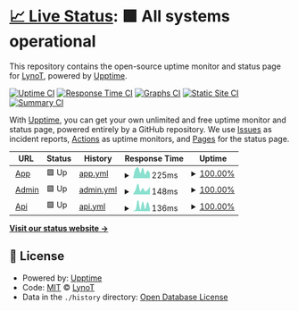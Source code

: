 # [📈 Live Status](https://lynot.github.io/mesirve-status): <!--live status--> **🟩 All systems operational**

This repository contains the open-source uptime monitor and status page for [LynoT](https://mesirve.app), powered by [Upptime](https://github.com/upptime/upptime).

[![Uptime CI](https://github.com/lynot/mesirve-status/workflows/Uptime%20CI/badge.svg)](https://github.com/lynot/mesirve-status/actions?query=workflow%3A%22Uptime+CI%22)
[![Response Time CI](https://github.com/lynot/mesirve-status/workflows/Response%20Time%20CI/badge.svg)](https://github.com/lynot/mesirve-status/actions?query=workflow%3A%22Response+Time+CI%22)
[![Graphs CI](https://github.com/lynot/mesirve-status/workflows/Graphs%20CI/badge.svg)](https://github.com/lynot/mesirve-status/actions?query=workflow%3A%22Graphs+CI%22)
[![Static Site CI](https://github.com/lynot/mesirve-status/workflows/Static%20Site%20CI/badge.svg)](https://github.com/lynot/mesirve-status/actions?query=workflow%3A%22Static+Site+CI%22)
[![Summary CI](https://github.com/lynot/mesirve-status/workflows/Summary%20CI/badge.svg)](https://github.com/lynot/mesirve-status/actions?query=workflow%3A%22Summary+CI%22)

With [Upptime](https://upptime.js.org), you can get your own unlimited and free uptime monitor and status page, powered entirely by a GitHub repository. We use [Issues](https://github.com/lynot/mesirve-status/issues) as incident reports, [Actions](https://github.com/lynot/mesirve-status/actions) as uptime monitors, and [Pages](https://lynot.github.io/mesirve-status) for the status page.

<!--start: status pages-->
<!-- This summary is generated by Upptime (https://github.com/upptime/upptime) -->
<!-- Do not edit this manually, your changes will be overwritten -->
<!-- prettier-ignore -->
| URL | Status | History | Response Time | Uptime |
| --- | ------ | ------- | ------------- | ------ |
| <img alt="" src="https://icons.duckduckgo.com/ip3/mesirve.app.ico" height="13"> [App](https://mesirve.app) | 🟩 Up | [app.yml](https://github.com/lynot/mesirve-status/commits/HEAD/history/app.yml) | <details><summary><img alt="Response time graph" src="./graphs/app/response-time-week.png" height="20"> 225ms</summary><br><a href="https://status.mesirve.app/history/app"><img alt="Response time 282" src="https://img.shields.io/endpoint?url=https%3A%2F%2Fraw.githubusercontent.com%2Flynot%2Fmesirve-status%2FHEAD%2Fapi%2Fapp%2Fresponse-time.json"></a><br><a href="https://status.mesirve.app/history/app"><img alt="24-hour response time 152" src="https://img.shields.io/endpoint?url=https%3A%2F%2Fraw.githubusercontent.com%2Flynot%2Fmesirve-status%2FHEAD%2Fapi%2Fapp%2Fresponse-time-day.json"></a><br><a href="https://status.mesirve.app/history/app"><img alt="7-day response time 225" src="https://img.shields.io/endpoint?url=https%3A%2F%2Fraw.githubusercontent.com%2Flynot%2Fmesirve-status%2FHEAD%2Fapi%2Fapp%2Fresponse-time-week.json"></a><br><a href="https://status.mesirve.app/history/app"><img alt="30-day response time 244" src="https://img.shields.io/endpoint?url=https%3A%2F%2Fraw.githubusercontent.com%2Flynot%2Fmesirve-status%2FHEAD%2Fapi%2Fapp%2Fresponse-time-month.json"></a><br><a href="https://status.mesirve.app/history/app"><img alt="1-year response time 295" src="https://img.shields.io/endpoint?url=https%3A%2F%2Fraw.githubusercontent.com%2Flynot%2Fmesirve-status%2FHEAD%2Fapi%2Fapp%2Fresponse-time-year.json"></a></details> | <details><summary><a href="https://status.mesirve.app/history/app">100.00%</a></summary><a href="https://status.mesirve.app/history/app"><img alt="All-time uptime 99.98%" src="https://img.shields.io/endpoint?url=https%3A%2F%2Fraw.githubusercontent.com%2Flynot%2Fmesirve-status%2FHEAD%2Fapi%2Fapp%2Fuptime.json"></a><br><a href="https://status.mesirve.app/history/app"><img alt="24-hour uptime 100.00%" src="https://img.shields.io/endpoint?url=https%3A%2F%2Fraw.githubusercontent.com%2Flynot%2Fmesirve-status%2FHEAD%2Fapi%2Fapp%2Fuptime-day.json"></a><br><a href="https://status.mesirve.app/history/app"><img alt="7-day uptime 100.00%" src="https://img.shields.io/endpoint?url=https%3A%2F%2Fraw.githubusercontent.com%2Flynot%2Fmesirve-status%2FHEAD%2Fapi%2Fapp%2Fuptime-week.json"></a><br><a href="https://status.mesirve.app/history/app"><img alt="30-day uptime 100.00%" src="https://img.shields.io/endpoint?url=https%3A%2F%2Fraw.githubusercontent.com%2Flynot%2Fmesirve-status%2FHEAD%2Fapi%2Fapp%2Fuptime-month.json"></a><br><a href="https://status.mesirve.app/history/app"><img alt="1-year uptime 99.99%" src="https://img.shields.io/endpoint?url=https%3A%2F%2Fraw.githubusercontent.com%2Flynot%2Fmesirve-status%2FHEAD%2Fapi%2Fapp%2Fuptime-year.json"></a></details>
| <img alt="" src="https://icons.duckduckgo.com/ip3/admin.mesirve.app.ico" height="13"> [Admin](https://admin.mesirve.app) | 🟩 Up | [admin.yml](https://github.com/lynot/mesirve-status/commits/HEAD/history/admin.yml) | <details><summary><img alt="Response time graph" src="./graphs/admin/response-time-week.png" height="20"> 148ms</summary><br><a href="https://status.mesirve.app/history/admin"><img alt="Response time 157" src="https://img.shields.io/endpoint?url=https%3A%2F%2Fraw.githubusercontent.com%2Flynot%2Fmesirve-status%2FHEAD%2Fapi%2Fadmin%2Fresponse-time.json"></a><br><a href="https://status.mesirve.app/history/admin"><img alt="24-hour response time 204" src="https://img.shields.io/endpoint?url=https%3A%2F%2Fraw.githubusercontent.com%2Flynot%2Fmesirve-status%2FHEAD%2Fapi%2Fadmin%2Fresponse-time-day.json"></a><br><a href="https://status.mesirve.app/history/admin"><img alt="7-day response time 148" src="https://img.shields.io/endpoint?url=https%3A%2F%2Fraw.githubusercontent.com%2Flynot%2Fmesirve-status%2FHEAD%2Fapi%2Fadmin%2Fresponse-time-week.json"></a><br><a href="https://status.mesirve.app/history/admin"><img alt="30-day response time 165" src="https://img.shields.io/endpoint?url=https%3A%2F%2Fraw.githubusercontent.com%2Flynot%2Fmesirve-status%2FHEAD%2Fapi%2Fadmin%2Fresponse-time-month.json"></a><br><a href="https://status.mesirve.app/history/admin"><img alt="1-year response time 163" src="https://img.shields.io/endpoint?url=https%3A%2F%2Fraw.githubusercontent.com%2Flynot%2Fmesirve-status%2FHEAD%2Fapi%2Fadmin%2Fresponse-time-year.json"></a></details> | <details><summary><a href="https://status.mesirve.app/history/admin">100.00%</a></summary><a href="https://status.mesirve.app/history/admin"><img alt="All-time uptime 99.98%" src="https://img.shields.io/endpoint?url=https%3A%2F%2Fraw.githubusercontent.com%2Flynot%2Fmesirve-status%2FHEAD%2Fapi%2Fadmin%2Fuptime.json"></a><br><a href="https://status.mesirve.app/history/admin"><img alt="24-hour uptime 100.00%" src="https://img.shields.io/endpoint?url=https%3A%2F%2Fraw.githubusercontent.com%2Flynot%2Fmesirve-status%2FHEAD%2Fapi%2Fadmin%2Fuptime-day.json"></a><br><a href="https://status.mesirve.app/history/admin"><img alt="7-day uptime 100.00%" src="https://img.shields.io/endpoint?url=https%3A%2F%2Fraw.githubusercontent.com%2Flynot%2Fmesirve-status%2FHEAD%2Fapi%2Fadmin%2Fuptime-week.json"></a><br><a href="https://status.mesirve.app/history/admin"><img alt="30-day uptime 100.00%" src="https://img.shields.io/endpoint?url=https%3A%2F%2Fraw.githubusercontent.com%2Flynot%2Fmesirve-status%2FHEAD%2Fapi%2Fadmin%2Fuptime-month.json"></a><br><a href="https://status.mesirve.app/history/admin"><img alt="1-year uptime 100.00%" src="https://img.shields.io/endpoint?url=https%3A%2F%2Fraw.githubusercontent.com%2Flynot%2Fmesirve-status%2FHEAD%2Fapi%2Fadmin%2Fuptime-year.json"></a></details>
| <img alt="" src="https://icons.duckduckgo.com/ip3/mesirve.app.ico" height="13"> [Api](https://mesirve.app/api/client/v1/docs) | 🟩 Up | [api.yml](https://github.com/lynot/mesirve-status/commits/HEAD/history/api.yml) | <details><summary><img alt="Response time graph" src="./graphs/api/response-time-week.png" height="20"> 136ms</summary><br><a href="https://status.mesirve.app/history/api"><img alt="Response time 187" src="https://img.shields.io/endpoint?url=https%3A%2F%2Fraw.githubusercontent.com%2Flynot%2Fmesirve-status%2FHEAD%2Fapi%2Fapi%2Fresponse-time.json"></a><br><a href="https://status.mesirve.app/history/api"><img alt="24-hour response time 56" src="https://img.shields.io/endpoint?url=https%3A%2F%2Fraw.githubusercontent.com%2Flynot%2Fmesirve-status%2FHEAD%2Fapi%2Fapi%2Fresponse-time-day.json"></a><br><a href="https://status.mesirve.app/history/api"><img alt="7-day response time 136" src="https://img.shields.io/endpoint?url=https%3A%2F%2Fraw.githubusercontent.com%2Flynot%2Fmesirve-status%2FHEAD%2Fapi%2Fapi%2Fresponse-time-week.json"></a><br><a href="https://status.mesirve.app/history/api"><img alt="30-day response time 131" src="https://img.shields.io/endpoint?url=https%3A%2F%2Fraw.githubusercontent.com%2Flynot%2Fmesirve-status%2FHEAD%2Fapi%2Fapi%2Fresponse-time-month.json"></a><br><a href="https://status.mesirve.app/history/api"><img alt="1-year response time 167" src="https://img.shields.io/endpoint?url=https%3A%2F%2Fraw.githubusercontent.com%2Flynot%2Fmesirve-status%2FHEAD%2Fapi%2Fapi%2Fresponse-time-year.json"></a></details> | <details><summary><a href="https://status.mesirve.app/history/api">100.00%</a></summary><a href="https://status.mesirve.app/history/api"><img alt="All-time uptime 99.98%" src="https://img.shields.io/endpoint?url=https%3A%2F%2Fraw.githubusercontent.com%2Flynot%2Fmesirve-status%2FHEAD%2Fapi%2Fapi%2Fuptime.json"></a><br><a href="https://status.mesirve.app/history/api"><img alt="24-hour uptime 100.00%" src="https://img.shields.io/endpoint?url=https%3A%2F%2Fraw.githubusercontent.com%2Flynot%2Fmesirve-status%2FHEAD%2Fapi%2Fapi%2Fuptime-day.json"></a><br><a href="https://status.mesirve.app/history/api"><img alt="7-day uptime 100.00%" src="https://img.shields.io/endpoint?url=https%3A%2F%2Fraw.githubusercontent.com%2Flynot%2Fmesirve-status%2FHEAD%2Fapi%2Fapi%2Fuptime-week.json"></a><br><a href="https://status.mesirve.app/history/api"><img alt="30-day uptime 100.00%" src="https://img.shields.io/endpoint?url=https%3A%2F%2Fraw.githubusercontent.com%2Flynot%2Fmesirve-status%2FHEAD%2Fapi%2Fapi%2Fuptime-month.json"></a><br><a href="https://status.mesirve.app/history/api"><img alt="1-year uptime 100.00%" src="https://img.shields.io/endpoint?url=https%3A%2F%2Fraw.githubusercontent.com%2Flynot%2Fmesirve-status%2FHEAD%2Fapi%2Fapi%2Fuptime-year.json"></a></details>

<!--end: status pages-->

[**Visit our status website →**](https://lynot.github.io/mesirve-status)

## 📄 License

- Powered by: [Upptime](https://github.com/upptime/upptime)
- Code: [MIT](./LICENSE) © [LynoT](https://mesirve.app)
- Data in the `./history` directory: [Open Database License](https://opendatacommons.org/licenses/odbl/1-0/)

